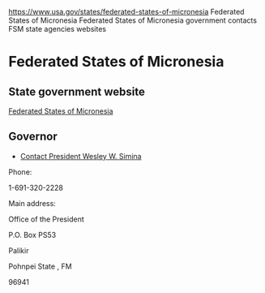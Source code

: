 

https://www.usa.gov/states/federated-states-of-micronesia
Federated States of Micronesia
Federated States of Micronesia government contacts
FSM state agencies websites

Federated States of Micronesia
==============================

State government website
------------------------

[Federated States of Micronesia](https://gov.fm)

Governor
--------

* [Contact President Wesley W. Simina](https://www.fsmgov.org/ngovt.html)

Phone:

1-691-320-2228

Main address:

Office of the President
  

P.O. Box PS53
  

Palikir
  

Pohnpei State
,
FM

96941

